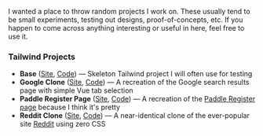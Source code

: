 I wanted a place to throw random projects I work on. These usually tend to be small experiments, testing out designs, proof-of-concepts, etc. If you happen to come across anything interesting or useful in here, feel free to use it.

### Tailwind Projects
- **Base** ([Site](https://zaknesler.github.io/projects/css/tailwind/base/public/), [Code](css/tailwind/base)) &mdash; Skeleton Tailwind project I will often use for testing
- **Google Clone** ([Site](https://zaknesler.github.io/projects/css/tailwind/google/public/), [Code](css/tailwind/google)) &mdash; A recreation of the Google search results page with simple Vue tab selection
- **Paddle Register Page** ([Site](https://zaknesler.github.io/projects/css/tailwind/paddle-register/public/), [Code](css/tailwind/paddle-register)) &mdash; A recreation of the [Paddle Register page](https://vendors.paddle.com/signup) because I think it's pretty
- **Reddit Clone** ([Site](https://zaknesler.github.io/projects/css/tailwind/ribbit/public/), [Code](css/tailwind/ribbit)) &mdash; A near-identical clone of the ever-popular site [Reddit](https://reddit.com) using zero CSS
